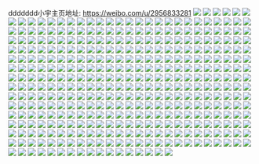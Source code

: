 ddddddd小宇主页地址: https://weibo.com/u/2956833281 
![](https://wx4.sinaimg.cn/mw2000/b03db201ly1h8qsmrue2mj21o027se82.jpg) 
![](https://wx4.sinaimg.cn/mw2000/b03db201ly1h8qsmtlp9lj21o027pkjl.jpg) 
![](https://wx4.sinaimg.cn/mw2000/b03db201ly1h8qsmv1sujj21o027kkjl.jpg) 
![](https://wx4.sinaimg.cn/mw2000/b03db201ly1h8qsmw8kl7j21o028sx6p.jpg) 
![](https://wx4.sinaimg.cn/mw2000/b03db201ly1h8bz2pcg56j22dp35s4qr.jpg) 
![](https://wx4.sinaimg.cn/mw2000/b03db201ly1h8bz2qohcbj22dr35su0y.jpg) 
![](https://wx4.sinaimg.cn/mw2000/b03db201ly1h8bz2nhaguj22d935su0x.jpg) 
![](https://wx4.sinaimg.cn/mw2000/b03db201ly1h8bz2s2i6fj22df35se81.jpg) 
![](https://wx4.sinaimg.cn/mw2000/b03db201ly1h8bz2u3wj6j22dc35shdv.jpg) 
![](https://wx4.sinaimg.cn/mw2000/b03db201ly1h8bz2w8cgyj22dc35shdw.jpg) 
![](https://wx4.sinaimg.cn/mw2000/b03db201ly1h8bz2xnhtyj21no2807wh.jpg) 
![](https://wx4.sinaimg.cn/mw2000/b03db201ly1h7ujr7j23ij21o02801l0.jpg) 
![](https://wx4.sinaimg.cn/mw2000/b03db201ly1h7ujr915xoj21o0280kjm.jpg) 
![](https://wx4.sinaimg.cn/mw2000/b03db201ly1h7ujrbncdkj21o0280hdw.jpg) 
![](https://wx4.sinaimg.cn/mw2000/b03db201ly1h7ujrfnm4vj21o0280npf.jpg) 
![](https://wx4.sinaimg.cn/mw2000/b03db201ly1h7ujrdofhfj21o0280kjo.jpg) 
![](https://wx4.sinaimg.cn/mw2000/b03db201ly1h7ujr5l80sj21o02804qs.jpg) 
![](https://wx4.sinaimg.cn/mw2000/b03db201ly1h7ujrhhm9yj21o02804qs.jpg) 
![](https://wx4.sinaimg.cn/mw2000/b03db201ly1h7ujrjo72zj21o0280b2c.jpg) 
![](https://wx4.sinaimg.cn/mw2000/b03db201ly1h7ujrll1r8j21o02804qs.jpg) 
![](https://wx4.sinaimg.cn/mw2000/b03db201ly1h78ddyejhsj22c0340npe.jpg) 
![](https://wx4.sinaimg.cn/mw2000/b03db201ly1h4kpzc2aq4j21ho1zkb2a.jpg) 
![](https://wx4.sinaimg.cn/mw2000/b03db201ly1h4kpzell3jj21ho1zk7wi.jpg) 
![](https://wx4.sinaimg.cn/mw2000/b03db201ly1h3lzk9uhslj21ho1xaqv5.jpg) 
![](https://wx4.sinaimg.cn/mw2000/b03db201ly1h3lzkbpz9mj21ho1zkhdt.jpg) 
![](https://wx4.sinaimg.cn/mw2000/b03db201ly1h3lzk89vxhj21ho1yv1ky.jpg) 
![](https://wx4.sinaimg.cn/mw2000/b03db201ly1h3lzkfehc8j23402c0kjl.jpg) 
![](https://wx4.sinaimg.cn/mw2000/b03db201ly1h3lzkgycavj23402c01ky.jpg) 
![](https://wx4.sinaimg.cn/mw2000/b03db201ly1h3lzki69cyj23402c0x6p.jpg) 
![](https://wx4.sinaimg.cn/mw2000/b03db201ly1h3lzkj2kxfj23402c0000.jpg) 
![](https://wx4.sinaimg.cn/mw2000/b03db201ly1h3lzklarcij23402c0hdv.jpg) 
![](https://wx4.sinaimg.cn/mw2000/b03db201ly1h332w7muy5j21ho1zke81.jpg) 
![](https://wx4.sinaimg.cn/mw2000/b03db201ly1h332zxmorlj21ho1zkkjl.jpg) 
![](https://wx4.sinaimg.cn/mw2000/b03db201ly1h3331lm40qj21ho1zkkjl.jpg) 
![](https://wx4.sinaimg.cn/mw2000/b03db201ly1h332x92g43j21ho1zkx6p.jpg) 
![](https://wx4.sinaimg.cn/mw2000/b03db201ly1h332xydmzfj21ho1zk1ky.jpg) 
![](https://wx4.sinaimg.cn/mw2000/b03db201ly1h332yz502mj21ho1zku0x.jpg) 
![](https://wx4.sinaimg.cn/mw2000/b03db201ly1h2vd0xptk5j21ho1zk4qr.jpg) 
![](https://wx4.sinaimg.cn/mw2000/b03db201ly1h2vd10jkeqj21ho1zknpd.jpg) 
![](https://wx4.sinaimg.cn/mw2000/b03db201ly1h2vd12ncepj21ho1zku0x.jpg) 
![](https://wx4.sinaimg.cn/mw2000/b03db201ly1h2vd14soc1j21ho1zkx6p.jpg) 
![](https://wx4.sinaimg.cn/mw2000/b03db201ly1h2vd16w6oqj21ho1zkqv5.jpg) 
![](https://wx4.sinaimg.cn/mw2000/b03db201ly1h2vd197g11j21ho1zkqv5.jpg) 
![](https://wx4.sinaimg.cn/mw2000/b03db201ly1h2vd0ub40oj21ho1zku0x.jpg) 
![](https://wx4.sinaimg.cn/mw2000/b03db201ly1h2o7trl626j21ev1ybkjl.jpg) 
![](https://wx4.sinaimg.cn/mw2000/b03db201ly1h2o7tt2vt6j21ho1zke81.jpg) 
![](https://wx4.sinaimg.cn/mw2000/b03db201ly1h2o7tubtg3j21ho1zke81.jpg) 
![](https://wx4.sinaimg.cn/mw2000/b03db201ly1h2o7tv3fxpj21ho1zkqu6.jpg) 
![](https://wx4.sinaimg.cn/mw2000/b03db201ly1h2o7twbypnj21ho1zkhdt.jpg) 
![](https://wx4.sinaimg.cn/mw2000/b03db201ly1h2o7tp240ij21ho1zk4qp.jpg) 
![](https://wx4.sinaimg.cn/mw2000/b03db201ly1h2o7txjjahj21ho1zk1kx.jpg) 
![](https://wx4.sinaimg.cn/mw2000/b03db201ly1h2o7tymn4oj21ho1zk7wh.jpg) 
![](https://wx4.sinaimg.cn/mw2000/b03db201ly1h2o7u01mpqj21ho1zk7wh.jpg) 
![](https://wx4.sinaimg.cn/mw2000/b03db201ly1h2f50xu4g1j21ho1zkqv5.jpg) 
![](https://wx4.sinaimg.cn/mw2000/b03db201ly1h2f50z6mjhj21ho1zk1kx.jpg) 
![](https://wx4.sinaimg.cn/mw2000/b03db201ly1h2f516qvbnj21ho1zk7wi.jpg) 
![](https://wx4.sinaimg.cn/mw2000/b03db201ly1h2f518lzpaj21ho1zkhdu.jpg) 
![](https://wx4.sinaimg.cn/mw2000/b03db201ly1h2dvzs3bdvj21ho1zk7wh.jpg) 
![](https://wx4.sinaimg.cn/mw2000/b03db201ly1h2dvztcxsbj21ho1zk4qp.jpg) 
![](https://wx4.sinaimg.cn/mw2000/b03db201ly1h2dvzurdbkj21ho1zk7wh.jpg) 
![](https://wx4.sinaimg.cn/mw2000/b03db201ly1h2dvzwer6rj21ho1zk4qp.jpg) 
![](https://wx4.sinaimg.cn/mw2000/b03db201ly1h2dvzxix6gj21ho1zk7wh.jpg) 
![](https://wx4.sinaimg.cn/mw2000/b03db201ly1h2ctf85825j21hm1u5npd.jpg) 
![](https://wx4.sinaimg.cn/mw2000/b03db201ly1h2ctfa3zawj21ho1zku0x.jpg) 
![](https://wx4.sinaimg.cn/mw2000/b03db201ly1h2ctfbqqsej21ho1zkx6p.jpg) 
![](https://wx4.sinaimg.cn/mw2000/b03db201ly1h2ctfd74ebj21ho1zkqv5.jpg) 
![](https://wx4.sinaimg.cn/mw2000/b03db201ly1h2ctfexcx8j21ho1zknpd.jpg) 
![](https://wx4.sinaimg.cn/mw2000/b03db201ly1h2bic6eqylj21ho1zhhdt.jpg) 
![](https://wx4.sinaimg.cn/mw2000/b03db201ly1h2bic3x2zxj21ho1zhhdt.jpg) 
![](https://wx4.sinaimg.cn/mw2000/b03db201ly1h2bic9e9k0j21ho1zk7wh.jpg) 
![](https://wx4.sinaimg.cn/mw2000/b03db201ly1h2bicb1vs6j21ho1zk1kx.jpg) 
![](https://wx4.sinaimg.cn/mw2000/b03db201ly1h2bicde473j21ho1zcqv5.jpg) 
![](https://wx4.sinaimg.cn/mw2000/b03db201ly1h2bicg4sh6j21ho1zkqv5.jpg) 
![](https://wx4.sinaimg.cn/mw2000/b03db201ly1h285j97114j21ho1xm7wi.jpg) 
![](https://wx4.sinaimg.cn/mw2000/b03db201ly1h285jbmrcrj21ho1zahdt.jpg) 
![](https://wx4.sinaimg.cn/mw2000/b03db201ly1h285jeyd1lj21ho1zrx6p.jpg) 
![](https://wx4.sinaimg.cn/mw2000/b03db201ly1h285jl9aoij21ho1sd4qq.jpg) 
![](https://wx4.sinaimg.cn/mw2000/b03db201ly1h285jnh0j3j21ho1zkx6p.jpg) 
![](https://wx4.sinaimg.cn/mw2000/b03db201ly1h285jqisfgj21ho1zj7wi.jpg) 
![](https://wx4.sinaimg.cn/mw2000/b03db201ly1h285ji94ibj21ho1zrkjm.jpg) 
![](https://wx4.sinaimg.cn/mw2000/b03db201ly1h285j7ftzzj21ho1z0hdu.jpg) 
![](https://wx4.sinaimg.cn/mw2000/b03db201ly1h1kjnnsh8wj21zk1hou0x.jpg) 
![](https://wx4.sinaimg.cn/mw2000/b03db201ly1h1kjnqjkehj21zk1ho1ky.jpg) 
![](https://wx4.sinaimg.cn/mw2000/b03db201ly1h15n059605j21ho1zd4qr.jpg) 
![](https://wx4.sinaimg.cn/mw2000/b03db201ly1h15n09zy2ij21ho1zkhdu.jpg) 
![](https://wx4.sinaimg.cn/mw2000/b03db201ly1h15n0c18nmj21ho1zke82.jpg) 
![](https://wx4.sinaimg.cn/mw2000/b03db201ly1h15n0efu1kj21ho1zke82.jpg) 
![](https://wx4.sinaimg.cn/mw2000/b03db201ly1h15n0gtlmij21ho1zknpe.jpg) 
![](https://wx4.sinaimg.cn/mw2000/b03db201ly1h15n0iy36dj21ho1zknpe.jpg) 
![](https://wx4.sinaimg.cn/mw2000/b03db201ly1h15n0md1qej21ho1zku0y.jpg) 
![](https://wx4.sinaimg.cn/mw2000/b03db201ly1h15n0q15pzj21ho1zbhdv.jpg) 
![](https://wx4.sinaimg.cn/mw2000/b03db201ly1h15n02qq5vj21ho1zi1kz.jpg) 
![](https://wx4.sinaimg.cn/mw2000/b03db201ly1h10clexqkej21ho1zkx6p.jpg) 
![](https://wx4.sinaimg.cn/mw2000/b03db201ly1h10cli6pxoj21ho1zmu0x.jpg) 
![](https://wx4.sinaimg.cn/mw2000/b03db201ly1h10clcf56bj21ho1z5b2a.jpg) 
![](https://wx4.sinaimg.cn/mw2000/b03db201ly1h10clkw2d1j21ho1zge82.jpg) 
![](https://wx4.sinaimg.cn/mw2000/b03db201ly1h10clgg8obj21ho1z6e81.jpg) 
![](https://wx4.sinaimg.cn/mw2000/b03db201ly1h10clr1h25j21ho1zkkjm.jpg) 
![](https://wx4.sinaimg.cn/mw2000/b03db201ly1h10clxgl79j21ho1zi1ky.jpg) 
![](https://wx4.sinaimg.cn/mw2000/b03db201ly1h10cm10aqij21ho1zqb29.jpg) 
![](https://wx4.sinaimg.cn/mw2000/b03db201ly1h10cm55y1mj21ho1zl1ky.jpg) 
![](https://wx4.sinaimg.cn/mw2000/b03db201ly1gzy555rhudj21ho1z91ky.jpg) 
![](https://wx4.sinaimg.cn/mw2000/b03db201ly1gzy5579keyj21ho1zlhdt.jpg) 
![](https://wx4.sinaimg.cn/mw2000/b03db201ly1gzy559ciahj21ho1zkb29.jpg) 
![](https://wx4.sinaimg.cn/mw2000/b03db201ly1gzy55aeq46j21ho1zk1ky.jpg) 
![](https://wx4.sinaimg.cn/mw2000/b03db201ly1gzc2zwpmsnj21zk1z6b2b.jpg) 
![](https://wx4.sinaimg.cn/mw2000/b03db201ly1gzc30021dsj21ho1zk1kx.jpg) 
![](https://wx4.sinaimg.cn/mw2000/b03db201ly1gzc30by2e7j21ho1z71ky.jpg) 
![](https://wx4.sinaimg.cn/mw2000/b03db201ly1gzc30pnbn5j21ho1zkb2a.jpg) 
![](https://wx4.sinaimg.cn/mw2000/b03db201ly1gzc31gbwfmj21ho1zkhdu.jpg) 
![](https://wx4.sinaimg.cn/mw2000/b03db201ly1gz870nej1oj20vi0u0dji.jpg) 
![](https://wx4.sinaimg.cn/mw2000/b03db201ly1gz870nt6m9j20w60u0dk5.jpg) 
![](https://wx4.sinaimg.cn/mw2000/b03db201ly1gz870n2mf5j20k00zkdmf.jpg) 
![](https://wx4.sinaimg.cn/mw2000/b03db201ly1gz0p6z1wbvj22c0340e82.jpg) 
![](https://wx4.sinaimg.cn/mw2000/b03db201ly1gz0p73cylcj22c03404qq.jpg) 
![](https://wx4.sinaimg.cn/mw2000/b03db201ly1gz0p762er1j22c03404qq.jpg) 
![](https://wx4.sinaimg.cn/mw2000/b03db201ly1gytikh3fb4j22c0340kjm.jpg) 
![](https://wx4.sinaimg.cn/mw2000/b03db201ly1gytikhkny4j20u013y0zw.jpg) 
![](https://wx4.sinaimg.cn/mw2000/b03db201ly1gytiki4thrj20u013m46z.jpg) 
![](https://wx4.sinaimg.cn/mw2000/b03db201ly1gytikijsl4j20u013ywn3.jpg) 
![](https://wx4.sinaimg.cn/mw2000/b03db201ly1gytikj4ipxj20u013ytgs.jpg) 
![](https://wx4.sinaimg.cn/mw2000/b03db201ly1gytikjkmscj20k30tf42s.jpg) 
![](https://wx4.sinaimg.cn/mw2000/b03db201ly1gysjhw27k7j21bs1zk4qp.jpg) 
![](https://wx4.sinaimg.cn/mw2000/b03db201ly1gysjhwxs36j21hn1zk7wh.jpg) 
![](https://wx4.sinaimg.cn/mw2000/b03db201ly1gysjhxwd1kj21hn1zk7wh.jpg) 
![](https://wx4.sinaimg.cn/mw2000/b03db201ly1gysjhz1arpj23402c01l0.jpg) 
![](https://wx4.sinaimg.cn/mw2000/b03db201ly1gysji0jickj21hn1zke81.jpg) 
![](https://wx4.sinaimg.cn/mw2000/b03db201ly1gysji1tkx0j21hn1zke81.jpg) 
![](https://wx4.sinaimg.cn/mw2000/b03db201ly1gysji3941bj21hn1zke81.jpg) 
![](https://wx4.sinaimg.cn/mw2000/b03db201ly1gysji4s4fwj21ho1zd1ky.jpg) 
![](https://wx4.sinaimg.cn/mw2000/b03db201ly1gyoja4qa0sj20sj11xgtm.jpg) 
![](https://wx4.sinaimg.cn/mw2000/b03db201ly1gyoja59c7ij20s610ttge.jpg) 
![](https://wx4.sinaimg.cn/mw2000/b03db201ly1gyoja5rmgfj20qr135ah7.jpg) 
![](https://wx4.sinaimg.cn/mw2000/b03db201ly1gxt9b64a92j22c03407wh.jpg) 
![](https://wx4.sinaimg.cn/mw2000/b03db201ly1gxt9bauohaj22c03401aq.jpg) 
![](https://wx4.sinaimg.cn/mw2000/b03db201ly1gxt9b78u5nj20v91vou0j.jpg) 
![](https://wx4.sinaimg.cn/mw2000/b03db201ly1gxt9b99fraj21zk1bpe81.jpg) 
![](https://wx4.sinaimg.cn/mw2000/b03db201ly1gxt9bd0st1j22c0340u0x.jpg) 
![](https://wx4.sinaimg.cn/mw2000/b03db201ly1gxt9bbkv93j21hc0zk4ca.jpg) 
![](https://wx4.sinaimg.cn/mw2000/b03db201ly1gxt9benmekj22c0340u0x.jpg) 
![](https://wx4.sinaimg.cn/mw2000/b03db201ly1gxt9bj8xrkj22c0340e83.jpg) 
![](https://wx4.sinaimg.cn/mw2000/b03db201ly1gxt9bgtjp6j21hc1z4b29.jpg) 
![](https://wx4.sinaimg.cn/mw2000/b03db201ly1gw0p9dit2xj20u014013u.jpg) 
![](https://wx4.sinaimg.cn/mw2000/b03db201ly1gw0p9e27enj20u0140n8r.jpg) 
![](https://wx4.sinaimg.cn/mw2000/003e6zpnly1gv7y03p0wbj63402c07wi02.jpg) 
![](https://wx4.sinaimg.cn/mw2000/003e6zpnly1gv7y06avg8j63402c0b2a02.jpg) 
![](https://wx4.sinaimg.cn/mw2000/003e6zpnly1gup7pbwvuej60u0140wmo02.jpg) 
![](https://wx4.sinaimg.cn/mw2000/003e6zpnly1gup7okbai8j62c03404qq02.jpg) 
![](https://wx4.sinaimg.cn/mw2000/003e6zpnly1gup7omtx4gj62c0340b2902.jpg) 
![](https://wx4.sinaimg.cn/mw2000/003e6zpnly1gup7opei1vj62c0340u0x02.jpg) 
![](https://wx4.sinaimg.cn/mw2000/003e6zpnly1gup7oshqoij63402c0npe02.jpg) 
![](https://wx4.sinaimg.cn/mw2000/003e6zpnly1gup7oyhat2j63402c0kjm02.jpg) 
![](https://wx4.sinaimg.cn/mw2000/003e6zpnly1gup7p4g0apj62c03407wi02.jpg) 
![](https://wx4.sinaimg.cn/mw2000/003e6zpnly1gup7p9db5oj63402c0qv602.jpg) 
![](https://wx4.sinaimg.cn/mw2000/003e6zpnly1gup7paq4j9j60u0140wpi02.jpg) 
![](https://wx4.sinaimg.cn/mw2000/b03db201ly1gsmbi8dlftj20s4140n7f.jpg) 
![](https://wx4.sinaimg.cn/mw2000/b03db201ly1grrby5trgbj21zk1hn4qt.jpg) 
![](https://wx4.sinaimg.cn/mw2000/b03db201ly1grrby6zjotj21zk1hn1l1.jpg) 
![](https://wx4.sinaimg.cn/mw2000/b03db201ly1grrbyb5zrjj21hn1zk7wl.jpg) 
![](https://wx4.sinaimg.cn/mw2000/b03db201ly1grc374sc2yj23402c0kjl.jpg) 
![](https://wx4.sinaimg.cn/mw2000/b03db201ly1grc375i9p7j20p718u7dt.jpg) 
![](https://wx4.sinaimg.cn/mw2000/b03db201ly1grc377cizfj22c0340kjl.jpg) 
![](https://wx4.sinaimg.cn/mw2000/b03db201ly1grc379xew1j21zk1bpe83.jpg) 
![](https://wx4.sinaimg.cn/mw2000/b03db201ly1grc37bq4jgj21sg17ou0y.jpg) 
![](https://wx4.sinaimg.cn/mw2000/b03db201ly1grc37cfvyej21400u0490.jpg) 
![](https://wx4.sinaimg.cn/mw2000/b03db201ly1grc37drd9xj21zk1hokjn.jpg) 
![](https://wx4.sinaimg.cn/mw2000/b03db201ly1grc37flceej21zk1bpb2c.jpg) 
![](https://wx4.sinaimg.cn/mw2000/b03db201ly1grc37g5lixj20zk1be7nf.jpg) 
![](https://wx4.sinaimg.cn/mw2000/b03db201ly1gqov46c9ltj22c02c0hdu.jpg) 
![](https://wx4.sinaimg.cn/mw2000/b03db201ly1gqmxeo1oicj21ho1zk7wj.jpg) 
![](https://wx4.sinaimg.cn/mw2000/b03db201ly1gqmxepa5bsj22c03401kx.jpg) 
![](https://wx4.sinaimg.cn/mw2000/b03db201ly1gqmxer8ooij22c0340hdt.jpg) 
![](https://wx4.sinaimg.cn/mw2000/b03db201ly1gqmxetqvpmj22c0340ket.jpg) 
![](https://wx4.sinaimg.cn/mw2000/b03db201ly1gqmxekzarjj22c0340e1z.jpg) 
![](https://wx4.sinaimg.cn/mw2000/b03db201ly1gqmxevz1lnj21zk1hoe83.jpg) 
![](https://wx4.sinaimg.cn/mw2000/b03db201ly1gqmxesueiuj20u01400ux.jpg) 
![](https://wx4.sinaimg.cn/mw2000/b03db201ly1gqmxexe8sjj22c0340e81.jpg) 
![](https://wx4.sinaimg.cn/mw2000/b03db201ly1gq9kwt96jcj22801o04n9.jpg) 
![](https://wx4.sinaimg.cn/mw2000/b03db201ly1gq9kwv0r17j21o02801kx.jpg) 
![](https://wx4.sinaimg.cn/mw2000/b03db201ly1gq9kwvmd3fj21o02807wh.jpg) 
![](https://wx4.sinaimg.cn/mw2000/b03db201ly1gq9kww8wlhj21o02801jw.jpg) 
![](https://wx4.sinaimg.cn/mw2000/b03db201ly1gq9kwxqj6rj21o02801kx.jpg) 
![](https://wx4.sinaimg.cn/mw2000/b03db201ly1gq8ve8c5ydj23402c0u0x.jpg) 
![](https://wx4.sinaimg.cn/mw2000/b03db201ly1gq8veawpd0j22c03401ky.jpg) 
![](https://wx4.sinaimg.cn/mw2000/b03db201ly1gq8vedgsnbj23402c0u0x.jpg) 
![](https://wx4.sinaimg.cn/mw2000/b03db201ly1gq8vefptr8j22c03407wh.jpg) 
![](https://wx4.sinaimg.cn/mw2000/b03db201ly1gq7skvwu20j22c0340qv5.jpg) 
![](https://wx4.sinaimg.cn/mw2000/b03db201ly1gq7skejq35j23402c04qq.jpg) 
![](https://wx4.sinaimg.cn/mw2000/b03db201ly1gq7sk8z7gbj23402c0x6p.jpg) 
![](https://wx4.sinaimg.cn/mw2000/b03db201ly1gq7skgyyxjj23402c04qq.jpg) 
![](https://wx4.sinaimg.cn/mw2000/b03db201ly1gq7skkavpdj23402c0e83.jpg) 
![](https://wx4.sinaimg.cn/mw2000/b03db201ly1gq7skmuvk0j23402c0qv5.jpg) 
![](https://wx4.sinaimg.cn/mw2000/b03db201ly1gq7skpsb0tj23402c04qq.jpg) 
![](https://wx4.sinaimg.cn/mw2000/b03db201ly1gq7skurko2j20mi0mi1b9.jpg) 
![](https://wx4.sinaimg.cn/mw2000/b03db201ly1gq7sktqqcnj23402c0b29.jpg) 
![](https://wx4.sinaimg.cn/mw2000/b03db201ly1gpo57ele4ej21hn1zku11.jpg) 
![](https://wx4.sinaimg.cn/mw2000/b03db201ly1gpo57kx9yej23402c0u10.jpg) 
![](https://wx4.sinaimg.cn/mw2000/b03db201ly1gpo575w1hlj23402c0h8r.jpg) 
![](https://wx4.sinaimg.cn/mw2000/b03db201ly1gpo57snspaj23402c0u0x.jpg) 
![](https://wx4.sinaimg.cn/mw2000/b03db201ly1gpmybtuhmjj20v0180h2o.jpg) 
![](https://wx4.sinaimg.cn/mw2000/b03db201ly1gpmybq7a0vj21sp1spx6p.jpg) 
![](https://wx4.sinaimg.cn/mw2000/b03db201ly1gpmybwbfvvj21zk1hoe81.jpg) 
![](https://wx4.sinaimg.cn/mw2000/b03db201ly1gpmybxuybaj21sf1seh6t.jpg) 
![](https://wx4.sinaimg.cn/mw2000/b03db201ly1gpmyc12enoj22c02c0hby.jpg) 
![](https://wx4.sinaimg.cn/mw2000/b03db201ly1gpmybsfjgkj220m20m7wh.jpg) 
![](https://wx4.sinaimg.cn/mw2000/b03db201ly1gpg28rm1mkj21hn1zknph.jpg) 
![](https://wx4.sinaimg.cn/mw2000/b03db201ly1gpg28o1qctj21hn1zkqv8.jpg) 
![](https://wx4.sinaimg.cn/mw2000/b03db201ly1gpg28wqg7qj21hn1zk1l1.jpg) 
![](https://wx4.sinaimg.cn/mw2000/b03db201ly1gpg28yu4wpj21zk1hru0z.jpg) 
![](https://wx4.sinaimg.cn/mw2000/b03db201ly1gpg293bwipj21hn1zkqv9.jpg) 
![](https://wx4.sinaimg.cn/mw2000/b03db201ly1gpg29gu95zj21hn1zke85.jpg) 
![](https://wx4.sinaimg.cn/mw2000/b03db201ly1gpg29hrn2sj21hn1zknpg.jpg) 
![](https://wx4.sinaimg.cn/mw2000/b03db201ly1gpg29cki6pj22c03404n8.jpg) 
![](https://wx4.sinaimg.cn/mw2000/b03db201ly1govezfskfhj22c02c07p8.jpg) 
![](https://wx4.sinaimg.cn/mw2000/b03db201ly1goveze8zvkj23402c0hdu.jpg) 
![](https://wx4.sinaimg.cn/mw2000/b03db201ly1govezabno7j22c02c0b29.jpg) 
![](https://wx4.sinaimg.cn/mw2000/b03db201ly1govezhp9v0j22c02c01kx.jpg) 
![](https://wx4.sinaimg.cn/mw2000/b03db201ly1govezkysnmj22c02c0u0x.jpg) 
![](https://wx4.sinaimg.cn/mw2000/b03db201ly1govezpd4f5j22c02c01ky.jpg) 
![](https://wx4.sinaimg.cn/mw2000/b03db201ly1govezqsdnyj22c02c0b29.jpg) 
![](https://wx4.sinaimg.cn/mw2000/b03db201ly1goveztcjvsj22c02c0u0x.jpg) 
![](https://wx4.sinaimg.cn/mw2000/b03db201ly1govezxkls9j22c02c0hdt.jpg) 
![](https://wx4.sinaimg.cn/mw2000/b03db201ly1gop72z1g16j20le122q9q.jpg) 
![](https://wx4.sinaimg.cn/mw2000/b03db201ly1gop731o396j23y82you0z.jpg) 
![](https://wx4.sinaimg.cn/mw2000/b03db201ly1gop72ym6uvj21a40py4c2.jpg) 
![](https://wx4.sinaimg.cn/mw2000/b03db201ly1goic1u4naqj22c0340qv5.jpg) 
![](https://wx4.sinaimg.cn/mw2000/b03db201ly1goic1t4bk1j22c0340kjl.jpg) 
![](https://wx4.sinaimg.cn/mw2000/b03db201ly1goic1v5kblj22c0340qv5.jpg) 
![](https://wx4.sinaimg.cn/mw2000/b03db201ly1goic1wjaj1j22c0340npd.jpg) 
![](https://wx4.sinaimg.cn/mw2000/b03db201ly1go5di9awh3j22c0340hdt.jpg) 
![](https://wx4.sinaimg.cn/mw2000/b03db201ly1go5dib9d60j22c03407wh.jpg) 
![](https://wx4.sinaimg.cn/mw2000/b03db201ly1go5didiop5j21jm280kjl.jpg) 
![](https://wx4.sinaimg.cn/mw2000/b03db201ly1go5di8g7fxj21ho1zkx6r.jpg) 
![](https://wx4.sinaimg.cn/mw2000/b03db201ly1glwq6h1rbnj20u0140ju7.jpg) 
![](https://wx4.sinaimg.cn/mw2000/b03db201ly1glwq6fxpkfj20u0140mzz.jpg) 
![](https://wx4.sinaimg.cn/mw2000/b03db201ly1glf44ito8nj23402c0kjl.jpg) 
![](https://wx4.sinaimg.cn/mw2000/b03db201ly1glf44go5qhj23402c0e81.jpg) 
![](https://wx4.sinaimg.cn/mw2000/b03db201ly1glf44rexxlj22c0340hdu.jpg) 
![](https://wx4.sinaimg.cn/mw2000/b03db201ly1glf44ekpt0j23402c0npd.jpg) 
![](https://wx4.sinaimg.cn/mw2000/b03db201ly1glf44oxq7bj23402c0npd.jpg) 
![](https://wx4.sinaimg.cn/mw2000/b03db201ly1glf44ks1lgj23402c0b29.jpg) 
![](https://wx4.sinaimg.cn/mw2000/b03db201ly1glf44mv7thj23402c0hdt.jpg) 
![](https://wx4.sinaimg.cn/mw2000/b03db201ly1glf44tlq7mj22c03407wj.jpg) 
![](https://wx4.sinaimg.cn/mw2000/b03db201ly1glf44uu1k5j23402c0npd.jpg) 
![](https://wx4.sinaimg.cn/mw2000/b03db201ly1gle6lt91l6j21zk1zk4qq.jpg) 
![](https://wx4.sinaimg.cn/mw2000/b03db201ly1gle6lulka8j21zk1zk7wi.jpg) 
![](https://wx4.sinaimg.cn/mw2000/b03db201ly1gle6lvpyavj21hn1zkx6p.jpg) 
![](https://wx4.sinaimg.cn/mw2000/b03db201ly1gle6lx0v78j21zk1zkqv6.jpg) 
![](https://wx4.sinaimg.cn/mw2000/b03db201ly1gle6lyewy8j21zk1zku0y.jpg) 
![](https://wx4.sinaimg.cn/mw2000/b03db201ly1gle6m0lce0j21zk1zkb2e.jpg) 
![](https://wx4.sinaimg.cn/mw2000/b03db201ly1gle6m1gvwrj21hn1zk1kx.jpg) 
![](https://wx4.sinaimg.cn/mw2000/b03db201ly1gle6m266i3j21hn1zk1kx.jpg) 
![](https://wx4.sinaimg.cn/mw2000/b03db201ly1gle6lro4ppj22c02c0k46.jpg) 
![](https://wx4.sinaimg.cn/mw2000/b03db201ly1gld1pwel06j21hn1zku0z.jpg) 
![](https://wx4.sinaimg.cn/mw2000/b03db201ly1gld1pxut96j21hn1zkx6r.jpg) 
![](https://wx4.sinaimg.cn/mw2000/b03db201ly1gld1pzhvk7j21hn1zke84.jpg) 
![](https://wx4.sinaimg.cn/mw2000/b03db201ly1gkl81i9944j23402c0e81.jpg) 
![](https://wx4.sinaimg.cn/mw2000/b03db201ly1gkea5pkx7xj20v91vou11.jpg) 
![](https://wx4.sinaimg.cn/mw2000/b03db201ly1gkea5s4fuej20v91vo1l1.jpg) 
![](https://wx4.sinaimg.cn/mw2000/b03db201ly1gkea5uhzqjj20v91vo7wk.jpg) 
![](https://wx4.sinaimg.cn/mw2000/b03db201ly1gkea5wcmpij20v91vo1l1.jpg) 
![](https://wx4.sinaimg.cn/mw2000/b03db201ly1gkea64iaktj23402c01kl.jpg) 
![](https://wx4.sinaimg.cn/mw2000/b03db201ly1gkea5xny71j22c0340x6p.jpg) 
![](https://wx4.sinaimg.cn/mw2000/b03db201ly1gkea5znfu0j22c03401ky.jpg) 
![](https://wx4.sinaimg.cn/mw2000/b03db201ly1gkea60xr02j22c0340x6p.jpg) 
![](https://wx4.sinaimg.cn/mw2000/b03db201ly1gkea629bbpj23402c07wh.jpg) 
![](https://wx4.sinaimg.cn/mw2000/b03db201ly1gk7pdk20x5j20tu12hwpf.jpg) 
![](https://wx4.sinaimg.cn/mw2000/b03db201ly1gjqbhddqkcj22c02c0hdu.jpg) 
![](https://wx4.sinaimg.cn/mw2000/b03db201ly1gjgmu63095j21ho1rce84.jpg) 
![](https://wx4.sinaimg.cn/mw2000/b03db201ly1gjgmu419rgj21zk1hrnpf.jpg) 
![](https://wx4.sinaimg.cn/mw2000/b03db201ly1gjfj6oylktj21zk1honpg.jpg) 
![](https://wx4.sinaimg.cn/mw2000/b03db201ly1gjfj6l4u1pj21ho1zke83.jpg) 
![](https://wx4.sinaimg.cn/mw2000/b03db201ly1gjfj6si9wij21zk1hob2b.jpg) 
![](https://wx4.sinaimg.cn/mw2000/b03db201ly1gjfj7f04ybj21ho1zku11.jpg) 
![](https://wx4.sinaimg.cn/mw2000/b03db201ly1gjfj7hz3djj21ho1zk4qr.jpg) 
![](https://wx4.sinaimg.cn/mw2000/b03db201ly1gjfj7jt1lkj21ho1zke84.jpg) 
![](https://wx4.sinaimg.cn/mw2000/b03db201ly1gjfj7lv34jj21ho1zk7wk.jpg) 
![](https://wx4.sinaimg.cn/mw2000/b03db201ly1gjfj7nttrpj21ho1zk1l3.jpg) 
![](https://wx4.sinaimg.cn/mw2000/b03db201ly1gjfj7pi1mpj21ho1zkqv7.jpg) 
![](https://wx4.sinaimg.cn/mw2000/b03db201ly1gigvsdxiotj22c03404qr.jpg) 
![](https://wx4.sinaimg.cn/mw2000/b03db201ly1gigvsbdg4qj22c0340kjl.jpg) 
![](https://wx4.sinaimg.cn/mw2000/b03db201ly1gigvsfac9qj22c0340b2a.jpg) 
![](https://wx4.sinaimg.cn/mw2000/b03db201ly1gigvsg9kycj22c0340qh7.jpg) 
![](https://wx4.sinaimg.cn/mw2000/b03db201ly1gigvsji0bsj21z11gbkjn.jpg) 
![](https://wx4.sinaimg.cn/mw2000/b03db201ly1gigvsl8dj8j21ho1zku0z.jpg) 
![](https://wx4.sinaimg.cn/mw2000/b03db201ly1gigvsmvdj5j21ho1vqkjn.jpg) 
![](https://wx4.sinaimg.cn/mw2000/b03db201ly1gi8uoedjxxj23402c04qq.jpg) 
![](https://wx4.sinaimg.cn/mw2000/b03db201ly1gi8uoj3cvaj23402c0e82.jpg) 
![](https://wx4.sinaimg.cn/mw2000/b03db201ly1gi8uoocs5ej23402c0qv6.jpg) 
![](https://wx4.sinaimg.cn/mw2000/b03db201ly1gi8uoumn1zj22c03407wj.jpg) 
![](https://wx4.sinaimg.cn/mw2000/b03db201ly1gi8up6nj72j21ho1zk7wm.jpg) 
![](https://wx4.sinaimg.cn/mw2000/b03db201ly1gi8updkshvj21ho1zke83.jpg) 
![](https://wx4.sinaimg.cn/mw2000/b03db201ly1gi8uo9gr0kj21ho1ze1kz.jpg) 
![](https://wx4.sinaimg.cn/mw2000/b03db201ly1gi8v1ljtl3j21ho1zkhdw.jpg) 
![](https://wx4.sinaimg.cn/mw2000/b03db201ly1gi1xngijvqj21ho1zkb2b.jpg) 
![](https://wx4.sinaimg.cn/mw2000/b03db201ly1gg75jmalqpj22c0340npf.jpg) 
![](https://wx4.sinaimg.cn/mw2000/b03db201ly1gg75jocxqzj21zk1hoe83.jpg) 
![](https://wx4.sinaimg.cn/mw2000/b03db201ly1gg75jqtys2j21zk1ho7wj.jpg) 
![](https://wx4.sinaimg.cn/mw2000/b03db201ly1gg75ju639dj21zk1hokjn.jpg) 
![](https://wx4.sinaimg.cn/mw2000/b03db201ly1gg75jwsatmj21ho1zk4qs.jpg) 
![](https://wx4.sinaimg.cn/mw2000/b03db201ly1gg75jzwzcxj21ho1zkqv8.jpg) 
![](https://wx4.sinaimg.cn/mw2000/b03db201ly1gg75jit4ufj23402c0u0y.jpg) 
![](https://wx4.sinaimg.cn/mw2000/b03db201ly1gg75k2577wj23402c0kjn.jpg) 
![](https://wx4.sinaimg.cn/mw2000/b03db201ly1geugubz8cgj21zk1hox6s.jpg) 
![](https://wx4.sinaimg.cn/mw2000/b03db201ly1geugue8jvaj21zk1hoqv7.jpg) 
![](https://wx4.sinaimg.cn/mw2000/b03db201ly1geugu8swk1j21zk1ho7wj.jpg) 
![](https://wx4.sinaimg.cn/mw2000/b03db201ly1geugugha7bj21ho1zkx6r.jpg) 
![](https://wx4.sinaimg.cn/mw2000/b03db201ly1geugul4p4bj21zk1hoqv9.jpg) 
![](https://wx4.sinaimg.cn/mw2000/b03db201ly1geugundhryj21zk1hohdv.jpg) 
![](https://wx4.sinaimg.cn/mw2000/b03db201ly1geugup7v45j21ho1zkqv6.jpg) 
![](https://wx4.sinaimg.cn/mw2000/b03db201ly1geuguua8zwj21zk1hoqv8.jpg) 
![](https://wx4.sinaimg.cn/mw2000/b03db201ly1geuguw5da5j21ho1zkb2a.jpg) 
![](https://wx4.sinaimg.cn/mw2000/b03db201ly1ge63pqmdnzj21ho1zkkjl.jpg) 
![](https://wx4.sinaimg.cn/mw2000/b03db201ly1ge63ppfon4j21ho1zkqv5.jpg) 
![](https://wx4.sinaimg.cn/mw2000/b03db201ly1ge63prfw4cj21ho1zkqv5.jpg) 
![](https://wx4.sinaimg.cn/mw2000/b03db201ly1gdzw9uxe9dj21ho1zk7wk.jpg) 
![](https://wx4.sinaimg.cn/mw2000/b03db201ly1gdzw9t03z6j21ho1zk7wk.jpg) 
![](https://wx4.sinaimg.cn/mw2000/b03db201ly1gdzw9wxy0pj21ho1zknpg.jpg) 
![](https://wx4.sinaimg.cn/mw2000/b03db201ly1gdzw9ymdzyj21ho1zknpf.jpg) 
![](https://wx4.sinaimg.cn/mw2000/b03db201ly1gdzwa0kxcqj21ho1ziqv7.jpg) 
![](https://wx4.sinaimg.cn/mw2000/b03db201ly1gdqavr03yzj21hs1zku0z.jpg) 
![](https://wx4.sinaimg.cn/mw2000/b03db201ly1gdqavptnqcj21hs1zku0z.jpg) 
![](https://wx4.sinaimg.cn/mw2000/b03db201ly1gdmcivmg3bj21ho1zohdv.jpg) 
![](https://wx4.sinaimg.cn/mw2000/b03db201ly1gdmcix8m87j21ho1zkqv7.jpg) 
![](https://wx4.sinaimg.cn/mw2000/b03db201ly1gdmcitsh5hj21ho1zr7wj.jpg) 
![](https://wx4.sinaimg.cn/mw2000/b03db201ly1gdmciz12o6j21ho1zpe83.jpg) 
![](https://wx4.sinaimg.cn/mw2000/b03db201ly1gdmcj2o4lvj21zk1honpf.jpg) 
![](https://wx4.sinaimg.cn/mw2000/b03db201ly1gdmcj53cubj21ho1ztkjn.jpg) 
![](https://wx4.sinaimg.cn/mw2000/b03db201ly1gdmcj77s2fj21ho1zk4qr.jpg) 
![](https://wx4.sinaimg.cn/mw2000/b03db201ly1gdmcj8xvolj21ho20hkjn.jpg) 
![](https://wx4.sinaimg.cn/mw2000/b03db201ly1gdmcjb9jl9j21ho20be83.jpg) 
![](https://wx4.sinaimg.cn/mw2000/b03db201ly1gdav2fokqnj21zk1hoe81.jpg) 
![](https://wx4.sinaimg.cn/mw2000/b03db201ly1gdav2m4suxj21ho1zkb2a.jpg) 
![](https://wx4.sinaimg.cn/mw2000/b03db201ly1gdav2pmnioj21g81zkkjl.jpg) 
![](https://wx4.sinaimg.cn/mw2000/b03db201ly1gdav2tnd0mj225d25d1ky.jpg) 
![](https://wx4.sinaimg.cn/mw2000/b03db201ly1gdav2v3ticj20z516g7if.jpg) 
![](https://wx4.sinaimg.cn/mw2000/b03db201ly1gdav306yooj23402c07wi.jpg) 
![](https://wx4.sinaimg.cn/mw2000/b03db201ly1gdav34xg4nj21ho1zke81.jpg) 
![](https://wx4.sinaimg.cn/mw2000/b03db201ly1gdav3bo1ruj21ho1zkb29.jpg) 
![](https://wx4.sinaimg.cn/mw2000/b03db201ly1gdav3g7b0jj21ho1zkb29.jpg) 
![](https://wx4.sinaimg.cn/mw2000/b03db201ly1gd8knr26nzj21hc1z4kjl.jpg) 
![](https://wx4.sinaimg.cn/mw2000/b03db201ly1gd8kntl5lpj21f01w04qs.jpg) 
![](https://wx4.sinaimg.cn/mw2000/b03db201ly1gd8knw04rvj21w01f0b2b.jpg) 
![](https://wx4.sinaimg.cn/mw2000/b03db201ly1gd8knz6zmbj21f01w0kjp.jpg) 
![](https://wx4.sinaimg.cn/mw2000/b03db201ly1gd8knpn37bj21f01w0b0l.jpg) 
![](https://wx4.sinaimg.cn/mw2000/b03db201ly1gd8ko1gyd1j21f01w07wk.jpg) 
![](https://wx4.sinaimg.cn/mw2000/b03db201ly1gd8ko3oq7uj21f01w0u10.jpg) 
![](https://wx4.sinaimg.cn/mw2000/b03db201ly1gd8koe00wkj21f01w01l0.jpg) 
![](https://wx4.sinaimg.cn/mw2000/b03db201ly1gd8kog9g0cj21f01w0kjo.jpg) 
![](https://wx4.sinaimg.cn/mw2000/b03db201ly1gd5cukscwwj23402c0e81.jpg) 
![](https://wx4.sinaimg.cn/mw2000/b03db201ly1gd5cuivh75j23402c0qv5.jpg) 
![](https://wx4.sinaimg.cn/mw2000/b03db201ly1gd5cumnku6j23402c0hdv.jpg) 
![](https://wx4.sinaimg.cn/mw2000/b03db201ly1gd5cuo9d8uj23402c01kx.jpg) 
![](https://wx4.sinaimg.cn/mw2000/b03db201ly1gd5cuqlrn6j22c0340npd.jpg) 
![](https://wx4.sinaimg.cn/mw2000/b03db201ly1gd5cusmvnqj23402c0b2b.jpg) 
![](https://wx4.sinaimg.cn/mw2000/b03db201ly1gd5cutfardj21hc0u0k35.jpg) 
![](https://wx4.sinaimg.cn/mw2000/b03db201ly1gd5cuutslcj23402c01l1.jpg) 
![](https://wx4.sinaimg.cn/mw2000/b03db201ly1gd5cuwit0kj22c0340kjl.jpg) 
![](https://wx4.sinaimg.cn/mw2000/b03db201ly1gd3nfscoclj21hs1zkqv7.jpg) 
![](https://wx4.sinaimg.cn/mw2000/b03db201ly1gd3nf5np18j21ho1zkkjl.jpg) 
![](https://wx4.sinaimg.cn/mw2000/b03db201ly1gd3nfcbr3gj21fs1yinpf.jpg) 
![](https://wx4.sinaimg.cn/mw2000/b03db201ly1gd3nhec68gj21hh1lu7wh.jpg) 
![](https://wx4.sinaimg.cn/mw2000/b03db201ly1gd3nfiytjsj21hs1zkhdv.jpg) 
![](https://wx4.sinaimg.cn/mw2000/b03db201ly1gd3nfenir1j21zk1ho7wk.jpg) 
![](https://wx4.sinaimg.cn/mw2000/b03db201ly1gd3nfkp0avj21ho1zku0x.jpg) 
![](https://wx4.sinaimg.cn/mw2000/b03db201ly1gd3nfx9na8j21ho1zku0x.jpg) 
![](https://wx4.sinaimg.cn/mw2000/b03db201ly1gd0crzf3sqj23402c0npd.jpg) 
![](https://wx4.sinaimg.cn/mw2000/b03db201ly1gd0cs1tnl2j23402c0npe.jpg) 
![](https://wx4.sinaimg.cn/mw2000/b03db201ly1gd0cs3etnbj23402c0e81.jpg) 
![](https://wx4.sinaimg.cn/mw2000/b03db201ly1gd0cs5sn9lj22c0340hdt.jpg) 
![](https://wx4.sinaimg.cn/mw2000/b03db201ly1gd0cs8b1gyj23402c0x6q.jpg) 
![](https://wx4.sinaimg.cn/mw2000/b03db201ly1gd0csa64dtj22c0340hdt.jpg) 
![](https://wx4.sinaimg.cn/mw2000/b03db201ly1gd0crxhp0hj23402c0b2b.jpg) 
